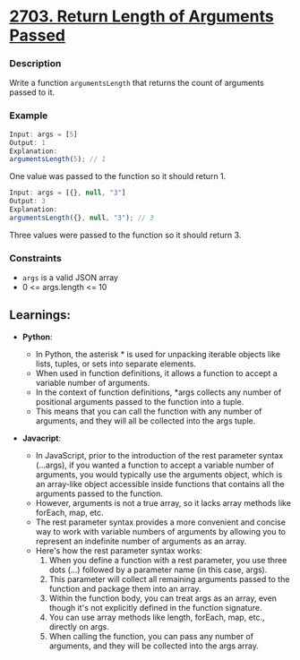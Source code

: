 # [2703. Return Length of Arguments Passed]( https://leetcode.com/problems/return-length-of-arguments-passed/description/)

### Description
Write a function `argumentsLength` that returns the count of arguments passed to it.

### Example
```javascript
Input: args = [5]
Output: 1
Explanation:
argumentsLength(5); // 1
```
One value was passed to the function so it should return 1.

```javascript
Input: args = [{}, null, "3"]
Output: 3
Explanation: 
argumentsLength({}, null, "3"); // 3
```
Three values were passed to the function so it should return 3.
 
### Constraints

- `args` is a valid JSON array
- 0 <= args.length <= 10

## Learnings:

- **Python**:
     - In Python, the asterisk * is used for unpacking iterable objects like lists, tuples, or sets into separate elements. 
     - When used in function definitions, it allows a function to accept a variable number of arguments.
     - In the context of function definitions, *args collects any number of positional arguments passed to the function into a tuple. 
     - This means that you can call the function with any number of arguments, and they will all be collected into the args tuple.

- **Javacript**:
    - In JavaScript, prior to the introduction of the rest parameter syntax (...args), if you wanted a function to accept a variable number of arguments, you would typically use the arguments object, which is an array-like object accessible inside functions that contains all the arguments passed to the function. 
    - However, arguments is not a true array, so it lacks array methods like forEach, map, etc.
    - The rest parameter syntax provides a more convenient and concise way to work with variable numbers of arguments by allowing you to represent an indefinite number of arguments as an array.
    - Here's how the rest parameter syntax works:
        1. When you define a function with a rest parameter, you use three dots (...) followed by a parameter name (in this case, args). 
        2. This parameter will collect all remaining arguments passed to the function and package them into an array.
        3. Within the function body, you can treat args as an array, even though it's not explicitly defined in the function signature. 
        4. You can use array methods like length, forEach, map, etc., directly on args.
        5. When calling the function, you can pass any number of arguments, and they will be collected into the args array.